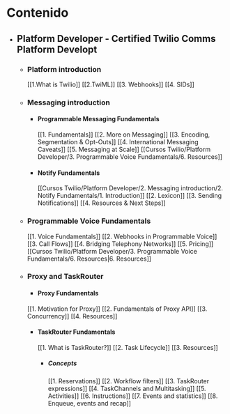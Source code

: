 # Contenido
- ## Platform Developer - Certified Twilio Comms Platform Developt
	 - ### Platform introduction
		[[1.What is Twilio]]
		[[2.TwiML]]
		[[3. Webhooks]]
		[[4. SIDs]]
	 - ### Messaging introduction
		 - #### Programmable Messaging Fundamentals
			[[1. Fundamentals]]
			[[2. More on Messaging]]
			[[3. Encoding, Segmentation & Opt-Outs]]
			[[4. International Messaging Caveats]]
			[[5. Messaging at Scale]]
			[[Cursos Twilio/Platform Developer/3. Programmable Voice Fundamentals/6. Resources]]
		 - #### Notify Fundamentals
		 	 [[Cursos Twilio/Platform Developer/2. Messaging introduction/2. Notify Fundamentals/1. Introduction]]
		 	 [[2. Lexicon]]
		 	 [[3. Sending Notifications]]
		 	 [[4. Resources & Next Steps]]
	- ### Programmable Voice Fundamentals
		[[1. Voice Fundamentals]]
		[[2. Webhooks in Programmable Voice]]
		[[3. Call Flows]]
		[[4. Bridging Telephony Networks]]
		[[5. Pricing]]
		[[Cursos Twilio/Platform Developer/3. Programmable Voice Fundamentals/6. Resources|6. Resources]]
	- ### Proxy and TaskRouter
		- #### Proxy Fundamentals
		[[1. Motivation for Proxy]]
		[[2. Fundamentals of Proxy API]]
		[[3. Concurrency]]
		[[4. Resources]]
		- #### TaskRouter Fundamentals
			[[1. What is TaskRouter?]]
			[[2. Task Lifecycle]]
			[[3. Resources]]
			- ##### Concepts
				[[1. Reservations]]
				[[2. Workflow filters]]
				[[3. TaskRouter expressions]]
				[[4. TaskChannels and Multitasking]]
				[[5. Activities]]
				[[6. Instructions]]
				[[7. Events and statistics]]
				[[8. Enqueue, events and recap]]
				
				
		
		
